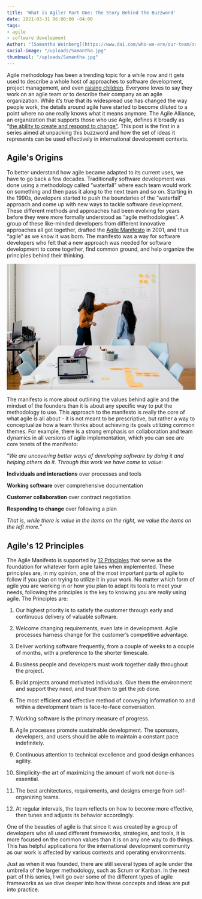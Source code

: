 ```yaml
---
title: 'What is Agile? Part One: The Story Behind the Buzzword'
date: 2021-03-31 06:00:00 -04:00
tags:
- agile
- software development
Author: "[Samantha Weinberg](https://www.dai.com/who-we-are/our-team/samantha-weinberg)"
social-image: "/uploads/Samantha.jpg"
thumbnail: "/uploads/Samantha.jpg"
---
```


Agile methodology has been a trending topic for a while now and it gets used to describe a whole host of approaches to software development, project management, and even [raising children](https://www.ted.com/talks/bruce_feiler_agile_programming_for_your_family?language=en). Everyone loves to say they work on an agile team or to describe their company as an agile organization. While it’s true that its widespread use has changed the way people work, the details around agile have started to become diluted to a point where no one really knows what it means anymore. The Agile Alliance, an organization that supports those who use Agile, defines it broadly as "[the ability to create and respond to change"](https://www.agilealliance.org/agile101/). This post is the first in a series aimed at unpacking this buzzword and how the set of ideas it represents can be used effectively in international development contexts.

## Agile's Origins

To better understand how agile became adapted to its current uses, we have to go back a few decades. Traditionally software development was done using a methodology called “waterfall” where each team would work on something and then pass it along to the next team and so on. Starting in the 1990s, developers started to push the boundaries of the “waterfall” approach and come up with new ways to tackle software development. These different methods and approaches had been evolving for years before they were more formally understood as “agile methodologies”. A group of these like-minded developers from different innovative approaches all got together, drafted the [Agile Manifesto](http://agilemanifesto.org/) in 2001, and thus “agile” as we know it was born. The manifesto was a way for software developers who felt that a new approach was needed for software development to come together, find common ground, and help organize the principles behind their thinking.

![Samantha.jpg](/uploads/Samantha.jpg)

The manifesto is more about outlining the values behind agile and the mindset of the founders than it is about any specific way to put the methodology to use. This approach to the manifesto is really the core of what agile is all about - it is not meant to be prescriptive, but rather a way to conceptualize how a team thinks about achieving its goals utilizing common themes. For example, there is a strong emphasis on collaboration and team dynamics in all versions of agile implementation, which you can see are core tenets of the manifesto:

“*We are uncovering better ways of developing software by doing it and helping others do it. Through this work we have come to value*:

**Individuals and interactions** over processes and tools

**Working software** over comprehensive documentation

**Customer collaboration** over contract negotiation

**Responding to change** over following a plan

*That is, while there is value in the items on the right, we value the items on the left more.*”

## Agile's 12 Principles

The Agile Manifesto is supported by [12 Principles](http://agilemanifesto.org/principles.html) that serve as the foundation for whatever form agile takes when implemented. These principles are, in my opinion, one of the most important parts of agile to follow if you plan on trying to utilize it in your work. No matter which form of agile you are working in or how you plan to adapt its tools to meet your needs, following the principles is the key to knowing you are *really* using agile. The Principles are:

1. Our highest priority is to satisfy the customer through early and continuous delivery of valuable software.

2. Welcome changing requirements, even late in development. Agile processes harness change for the customer’s competitive advantage.

3. Deliver working software frequently, from a couple of weeks to a couple of months, with a preference to the shorter timescale.

4. Business people and developers must work together daily throughout the project.

5. Build projects around motivated individuals. Give them the environment and support they need, and trust them to get the job done.

6. The most efficient and effective method of conveying information to and within a development team is face-to-face conversation.

7. Working software is the primary measure of progress.

8. Agile processes promote sustainable development. The sponsors, developers, and users should be able to maintain a constant pace indefinitely.

9. Continuous attention to technical excellence and good design enhances agility.

10. Simplicity–the art of maximizing the amount of work not done–is essential.

11. The best architectures, requirements, and designs emerge from self-organizing teams.

12. At regular intervals, the team reflects on how to become more effective, then tunes and adjusts its behavior accordingly.

One of the beauties of agile is that since it was created by a group of developers who all used different frameworks, strategies, and tools, it is more focused on the common values than it is on any one way to do things. This has helpful applications for the international development community as our work is affected by various contexts and operating environments.

Just as when it was founded, there are still several types of agile under the umbrella of the larger methodology, such as Scrum or Kanban. In the next part of this series, I will go over some of the different types of agile frameworks as we dive deeper into how these concepts and ideas are put into practice.